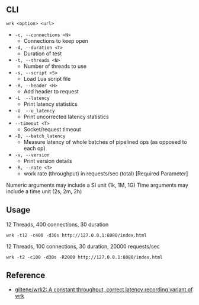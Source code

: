## CLI

```
wrk <option> <url>
```

* `-c, --connections <N>`
    * Connections to keep open
* `-d, --duration <T>`
    * Duration of test
* `-t, --threads <N>`
    * Number of threads to use
* `-s, --script <S>`
    * Load Lua script file
* `-H, --header <H>`
    * Add header to request
* `-L  --latency`
    * Print latency statistics
* `-U  --u_latency`
    * Print uncorrected latency statistics
* `--timeout <T>`
    * Socket/request timeout
* `-B, --batch_latency`
    * Measure latency of whole batches of pipelined ops (as opposed to each op)
* `-v, --version`
    * Print version details
* `-R, --rate <T>`
    * work rate (throughput) in requests/sec (total) [Required Parameter]


Numeric arguments may include a SI unit (1k, 1M, 1G)
Time arguments may include a time unit (2s, 2m, 2h)


## Usage

12 Threads, 400 connections, 30 duration

```
wrk -t12 -c400 -d30s http://127.0.0.1:8080/index.html
```

12 Threads, 100 connections, 30 duration, 20000 requests/sec

```
wrk -t2 -c100 -d30s -R2000 http://127.0.0.1:8080/index.html
```

## Reference
- [giltene/wrk2: A constant throughput, correct latency recording variant of wrk](https://github.com/giltene/wrk2)
